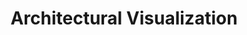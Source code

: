 ---
layout: page
title: Architectural Visualization
description: Building modeled in Sketchup and then visualization render done in Enscape 3d.
img: assets/img/Archi-Render.png
redirect: https://www.instagram.com/zaland3d/?hl=en
importance: 6
category: fun
---
